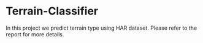 # Terrain-Classifier
In this project we predict terrain type using HAR dataset. Please refer to the report for more details. 
